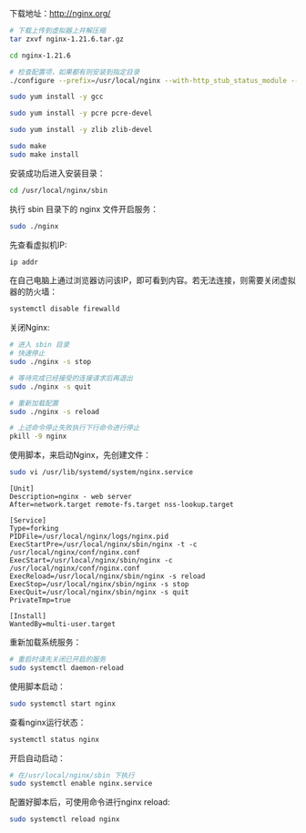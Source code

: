 下载地址：http://nginx.org/

```bash
# 下载上传到虚拟器上并解压缩
tar zxvf nginx-1.21.6.tar.gz
```

```bash
cd nginx-1.21.6

# 检查配置项，如果都有则安装到指定目录
./configure --prefix=/usr/local/nginx --with-http_stub_status_module --with-http_ssl_module
```

```bash
sudo yum install -y gcc
```

```bash
sudo yum install -y pcre pcre-devel
```

```bash
sudo yum install -y zlib zlib-devel
```

```bash
sudo make
sudo make install
```

安装成功后进入安装目录：

```bash
cd /usr/local/nginx/sbin
```

执行 sbin 目录下的 nginx 文件开启服务：

```bash
sudo ./nginx
```

先查看虚拟机IP:

```bash
ip addr
```

在自己电脑上通过浏览器访问该IP，即可看到内容。若无法连接，则需要关闭虚拟器的防火墙：

```bash
systemctl disable firewalld
```

关闭Nginx:

```bash
# 进入 sbin 目录
# 快速停止
sudo ./nginx -s stop

# 等待完成已经接受的连接请求后再退出
sudo ./nginx -s quit

# 重新加载配置
sudo ./nginx -s reload
```

```bash
# 上述命令停止失败执行下行命令进行停止
pkill -9 nginx
```

使用脚本，来启动Nginx，先创建文件：

```bash
sudo vi /usr/lib/systemd/system/nginx.service
```

```
[Unit]
Description=nginx - web server
After=network.target remote-fs.target nss-lookup.target

[Service]
Type=forking
PIDFile=/usr/local/nginx/logs/nginx.pid
ExecStartPre=/usr/local/nginx/sbin/nginx -t -c /usr/local/nginx/conf/nginx.conf
ExecStart=/usr/local/nginx/sbin/nginx -c /usr/local/nginx/conf/nginx.conf
ExecReload=/usr/local/nginx/sbin/nginx -s reload
ExecStop=/usr/local/nginx/sbin/nginx -s stop
ExecQuit=/usr/local/nginx/sbin/nginx -s quit
PrivateTmp=true

[Install]
WantedBy=multi-user.target

```

重新加载系统服务：

```bash
# 重启时请先关闭已开启的服务
sudo systemctl daemon-reload
```

使用脚本启动：

```bash
sudo systemctl start nginx
```

查看nginx运行状态：

```bash
systemctl status nginx
```

开启自动启动：

```bash
# 在/usr/local/nginx/sbin 下执行
sudo systemctl enable nginx.service
```

配置好脚本后，可使用命令进行nginx reload:

```bash
sudo systemctl reload nginx
```


